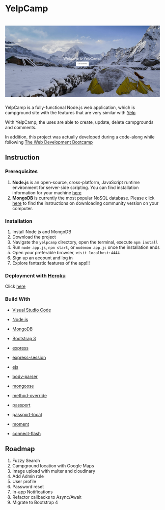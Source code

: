 # YelpCamp

# ![homepage-screenshot](images/homepage-screenshot.png)

YelpCamp is a fully-functional Node.js web application, which is campground site with the features that are very similar with [Yelp](https://www.yelp.com/)

With YelpCamp, the uses are able to create, update, delete campgrounds and comments.

In addition, this project was actually developed during a code-along while following [The Web Development Bootcamp](https://www.udemy.com/course/the-web-developer-bootcamp/)

## Instruction

### Prerequisites

1. **Node.js** is an open-source, cross-platform, JavaScript runtime environment for server-side scripting. You can find installation information for your machine [here](https://nodejs.org/en/download/)
2. **MongoDB** is currently the most popular NoSQL database. Please click [here](https://docs.mongodb.com/manual/administration/install-community/) to find the instructions on downloading community version on your computer.

### Installation

1. Install Node.js and MongoDB
2. Download the project
3. Navigate the `yelpcamp` directory, open the terminal, execute `npm install`
4. Run `node app.js`, `npm start`, or `nodemon app.js` once the installation ends
5. Open your preferable browser, `visit localhost:4444`
6. Sign up an account and log in
7. Explore fantastic features of the app!!!

### Deployment with [Heroku](https://www.heroku.com/home)

Click [here](https://yelp-camp-cc.herokuapp.com/)

### Build With

-   [Visual Studio Code](https://code.visualstudio.com/)
-   [Node.js](https://nodejs.org/en/)
-   [MongoDB](https://www.mongodb.com/)
-   [Bootstrap 3](https://getbootstrap.com/docs/3.3/)

-   [express](https://www.npmjs.com/package/express)
-   [express-session](https://www.npmjs.com/package/express-session)
-   [ejs](https://www.npmjs.com/package/ejs)
-   [body-parser](https://www.npmjs.com/package/body-parser)
-   [mongoose](https://www.npmjs.com/package/mongoose)
-   [method-override](https://www.npmjs.com/package/method-override)
-   [passport](https://www.npmjs.com/package/passport)
-   [passport-local](https://www.npmjs.com/package/passport-local)
-   [moment](https://www.npmjs.com/package/moment)
-   [connect-flash](https://www.npmjs.com/package/connect-flash)

## Roadmap

1. Fuzzy Search
2. Campground location with Google Maps
3. Image upload with multer and cloudinary
4. Add Admin role
5. User profile
6. Password reset
7. In-app Notifications
8. Refactor callbacks to Async/Await
9. Migrate to Bootstrap 4

